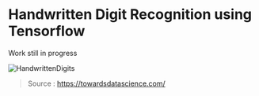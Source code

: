 # Handwritten Digit Recognition using Tensorflow
Work still in progress

![HandwrittenDigits](https://miro.medium.com/max/800/1*UN4Dq1T3-PnJfkAaK8o5TQ.png)
> Source : https://towardsdatascience.com/
